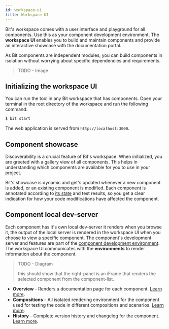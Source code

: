 ```yaml
---
id: workspace-ui
title: Workspace UI
---
```


Bit's workspace comes with a user interface and playground for all components. Use this as your component development environment. The **workspace UI** enables you to build and maintain components and provide an interactive showcase with the documentation portal.

As Bit components are independent modules, you can build components in isolation without worrying about specific dependencies and requirements.

> TODO - Image

## Initializing the workspace UI

You can run the tool in any Bit workspace that has components. Open your terminal in the root directory of the workspace and run the following command:

```sh
$ bit start
```

The web application is served from `http://localhost:3000`.

## Component showcase

Discoverability is a crucial feature of Bit's workspace. When initialized, you are greeted with a gallery view of all components. This helps in understanding which components are available for you to use in your project.

Bit's showcase is dynamic and get's updated whenever a new component is added, or an existing component is modified. Each component is annotated according to [its state](/docs/workspace/statuses) and test results, so you get a clear indication for how your code modifications have affected the component.

## Component local dev-server

Each component has it's own local dev-server it renders when you browse it, the output of the local server is rendered in the workspace UI when you choose to view a specific component. The component's development server and features are part of the [component development environment](/docs/environment/overview). The workspace UI communicates with the **environments** to render information about the component.

> TODO - Diagram
>
> this should show that the right-panel is an iFrame that renders the selected component from the component-list.

* **Overview** - Renders a documentation page for each component. [Learn more](/docs/documentation/automated-docs).
* **Compositions** - All isolated rendering environment for the component used for testing the code in different compositions and scenarios. [Learn more](/docs/compositions/develop-in-isolation).
* **History** - Complete version history and changelog for the component. [Learn more](/docs/versioning/overview#building-component-history).
